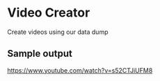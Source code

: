 # Video Creator
Create videos using our data dump

## Sample output
https://www.youtube.com/watch?v=s52CTJiUFM8
